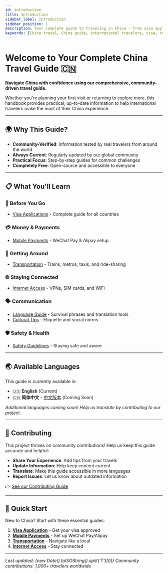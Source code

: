 ```yaml
---
id: introduction
title: Introduction
sidebar_label: Introduction
sidebar_position: 1
description: Your complete guide to traveling in China - from visa applications to cultural insights
keywords: [China travel, China guide, international travelers, visa, tourism]
---
```


# Welcome to Your Complete China Travel Guide 🇨🇳

**Navigate China with confidence using our comprehensive, community-driven travel guide.**

Whether you're planning your first visit or returning to explore more, this handbook provides practical, up-to-date information to help international travelers make the most of their China experience.

---

## 🌍 Why This Guide?

- **Community-Verified**: Information tested by real travelers from around the world
- **Always Current**: Regularly updated by our global community
- **Practical Focus**: Step-by-step guides for common challenges
- **Completely Free**: Open-source and accessible to everyone

---

## 📋 What You'll Learn

### 🛂 **Before You Go**
- [Visa Applications](./visa.mdx) - Complete guide for all countries

### 💳 **Money & Payments**
- [Mobile Payments](./payment.mdx) - WeChat Pay & Alipay setup

### 🚄 **Getting Around**
- [Transportation](./transportation.md) - Trains, metros, taxis, and ride-sharing

### 🌐 **Staying Connected**
- [Internet Access](./internet.mdx) - VPNs, SIM cards, and WiFi

### 🗣️ **Communication**
- [Language Guide](./language.md) - Survival phrases and translation tools
- [Cultural Tips](./culture.md) - Etiquette and social norms

### 🛡️ **Safety & Health**
- [Safety Guidelines](./safety.md) - Staying safe and aware

---

## 🌏 Available Languages

This guide is currently available in:

- 🇺🇸 **English** (Current)
- 🇨🇳 **简体中文** - [中文版本](../zh-CN/introduction) (Coming Soon)

*Additional languages coming soon! Help us translate by contributing to our project.*

---

## 🤝 Contributing

This project thrives on community contributions! Help us keep this guide accurate and helpful:

- **Share Your Experience**: Add tips from your travels
- **Update Information**: Help keep content current
- **Translate**: Make this guide accessible in more languages
- **Report Issues**: Let us know about outdated information

👉 [See our Contributing Guide](https://github.com/KatyTao/China-travel-handbook/blob/main/CONTRIBUTING.md)

---

## 🚀 Quick Start

New to China? Start with these essential guides:

1. **[Visa Application](./visa.mdx)** - Get your visa approved
2. **[Mobile Payments](./payment.mdx)** - Set up WeChat Pay/Alipay
3. **[Transportation](./transportation.md)** - Navigate like a local
4. **[Internet Access](./internet.mdx)** - Stay connected

---

*Last updated: {new Date().toISOString().split('T')[0]}*
*Community contributions: 1,000+ travelers worldwide* 